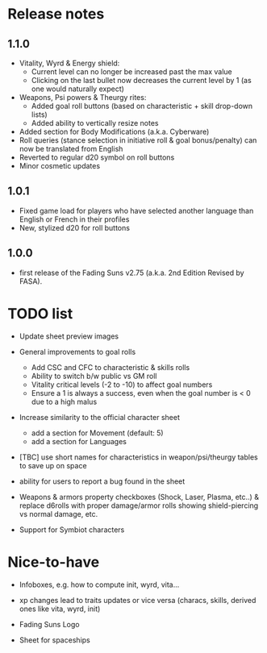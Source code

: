 # Release notes

## 1.1.0
- Vitality, Wyrd & Energy shield:
  - Current level can no longer be increased past the max value
  - Clicking on the last bullet now decreases the current level by 1 (as one would naturally expect)
- Weapons, Psi powers & Theurgy rites:
  - Added goal roll buttons (based on characteristic + skill drop-down lists)
  - Added ability to vertically resize notes
- Added section for Body Modifications (a.k.a. Cyberware)
- Roll queries (stance selection in initiative roll & goal bonus/penalty) can now be translated from English
- Reverted to regular d20 symbol on roll buttons
- Minor cosmetic updates

## 1.0.1
- Fixed game load for players who have selected another language than English or French in their profiles
- New, stylized d20 for roll buttons

## 1.0.0
- first release of the Fading Suns v2.75 (a.k.a. 2nd Edition Revised by FASA).

# TODO list

- Update sheet preview images

- General improvements to goal rolls
  - Add CSC and CFC to characteristic & skills rolls
  - Ability to switch b/w public vs GM roll
  - Vitality critical levels (-2 to -10) to affect goal numbers
  - Ensure a 1 is always a success, even when the goal number is < 0 due to a high malus

- Increase similarity to the official character sheet
  - add a section for Movement (default: 5)
  - add a section for Languages

- [TBC] use short names for characteristics in weapon/psi/theurgy tables to save up on space

- ability for users to report a bug found in the sheet

- Weapons & armors property checkboxes (Shock, Laser, Plasma, etc..) & replace d6rolls with proper damage/armor rolls showing shield-piercing vs normal damage, etc.

- Support for Symbiot characters

# Nice-to-have
- Infoboxes, e.g. how to compute init, wyrd, vita...

- xp changes lead to traits updates or vice versa (characs, skills, derived ones like vita, wyrd, init)

- Fading Suns Logo

- Sheet for spaceships
